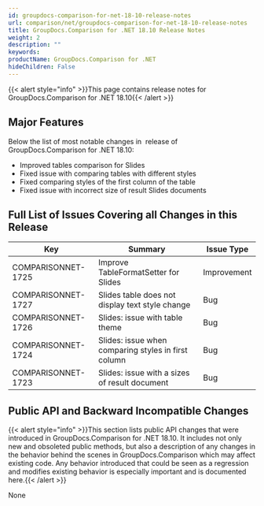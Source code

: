 ```yaml
---
id: groupdocs-comparison-for-net-18-10-release-notes
url: comparison/net/groupdocs-comparison-for-net-18-10-release-notes
title: GroupDocs.Comparison for .NET 18.10 Release Notes
weight: 2
description: ""
keywords: 
productName: GroupDocs.Comparison for .NET
hideChildren: False
---
```

{{< alert style="info" >}}This page contains release notes for GroupDocs.Comparison for .NET 18.10{{< /alert >}}

## Major Features

Below the list of most notable changes in  release of GroupDocs.Comparison for .NET 18.10:

*   Improved tables comparison for Slides
*   Fixed issue with comparing tables with different styles
*   Fixed comparing styles of the first column of the table
*   Fixed issue with incorrect size of result Slides documents

## Full List of Issues Covering all Changes in this Release

| Key | Summary | Issue Type |
| --- | --- | --- |
| COMPARISONNET-1725  | Improve TableFormatSetter for Slides | Improvement |
| COMPARISONNET-1727 | Slides table does not display text style change | Bug |
| COMPARISONNET-1726 | Slides: issue with table theme | Bug |
| COMPARISONNET-1724  | Slides: issue when comparing styles in first column | Bug |
| COMPARISONNET-1723 | Slides: issue with a sizes of result document | Bug |

## Public API and Backward Incompatible Changes

{{< alert style="info" >}}This section lists public API changes that were introduced in GroupDocs.Comparison for .NET 18.10. It includes not only new and obsoleted public methods, but also a description of any changes in the behavior behind the scenes in GroupDocs.Comparison which may affect existing code. Any behavior introduced that could be seen as a regression and modifies existing behavior is especially important and is documented here.{{< /alert >}}

None
